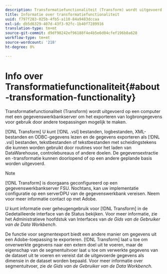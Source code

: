 ```yaml
---
description: Transformatiefunctionaliteit (Transform) wordt uitgevoerd op een computer met een gegevenswerkbankserver om het exporteren van logbrongegevens voor gebruik door andere toepassingen mogelijk te maken.
title: Informatie over transformatiefunctionaliteit
uuid: f797f283-025b-4fb5-a110-84a9483dccaa
exl-id: db5d6329-407d-43f3-92fc-1b40f7289916
translation-type: tm+mt
source-git-commit: d9df90242ef96188f4e4b5e6d04cfef196b0a628
workflow-type: tm+mt
source-wordcount: '218'
ht-degree: 0%

---
```


# Info over Transformatiefunctionaliteit{#about-transformation-functionality}

Transformatiefunctionaliteit (Transform) wordt uitgevoerd op een computer met een gegevenswerkbankserver om het exporteren van logbrongegevens voor gebruik door andere toepassingen mogelijk te maken.

[!DNL Transform] U kunt  [!DNL .vsl] bestanden, logbestanden, XML-bestanden en ODBC-gegevens lezen en de gegevens exporteren als  [!DNL .vsl] bestanden, tekstbestanden of tekstbestanden met scheidingstekens die kunnen worden gebruikt door routines voor het laden van DataWarehouse, controlebureaus of andere doelen. De gegevensextractie en -transformatie kunnen doorlopend of op een andere geplande basis worden uitgevoerd.

>[!NOTE]
>
>[!DNL Transform] is doorgaans geconfigureerd op een gegevenswerkbankserver FSU. Nochtans, kan uw implementatie configuratie op een serverDPU van de gegevenswerkbank vereisen. Neem voor meer informatie contact op met Adobe.

U kunt informatie over geheugengebruik voor [!DNL Transform] in de Gedetailleerde interface van de Status bekijken. Voor meer informatie, zie het Administratieve hoofdstuk van Interfaces van *de Gids van de Gebruiker van de Data Workbench*.

De functie voor segmentexport biedt een andere manier om gegevens uit een Adobe-toepassing te exporteren. [!DNL Transform] laat u toe om onverwerkte gegevens naar een extern doel uit te voeren, maar de eigenschap van de segmentuitvoer laat u toe om verwerkte gegevens van de dataset uit te voeren en vereist dat de uitgevoerde gegevens als dimensie in de dataset worden bepaald. Voor meer informatie over segmentuitvoer, zie *de Gids van de Gebruiker van de Data Workbench*.
